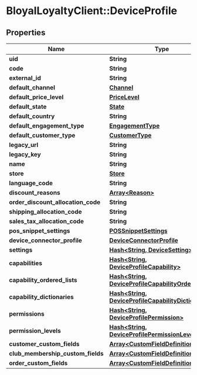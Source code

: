 # BloyalLoyaltyClient::DeviceProfile

## Properties
Name | Type | Description | Notes
------------ | ------------- | ------------- | -------------
**uid** | **String** |  | [optional] 
**code** | **String** |  | [optional] 
**external_id** | **String** |  | [optional] 
**default_channel** | [**Channel**](Channel.md) |  | [optional] 
**default_price_level** | [**PriceLevel**](PriceLevel.md) |  | [optional] 
**default_state** | [**State**](State.md) |  | [optional] 
**default_country** | **String** |  | [optional] 
**default_engagement_type** | [**EngagementType**](EngagementType.md) |  | [optional] 
**default_customer_type** | [**CustomerType**](CustomerType.md) |  | [optional] 
**legacy_url** | **String** |  | [optional] 
**legacy_key** | **String** |  | [optional] 
**name** | **String** |  | [optional] 
**store** | [**Store**](Store.md) |  | [optional] 
**language_code** | **String** |  | [optional] 
**discount_reasons** | [**Array&lt;Reason&gt;**](Reason.md) |  | [optional] 
**order_discount_allocation_code** | **String** |  | [optional] 
**shipping_allocation_code** | **String** |  | [optional] 
**sales_tax_allocation_code** | **String** |  | [optional] 
**pos_snippet_settings** | [**POSSnippetSettings**](POSSnippetSettings.md) |  | [optional] 
**device_connector_profile** | [**DeviceConnectorProfile**](DeviceConnectorProfile.md) |  | [optional] 
**settings** | [**Hash&lt;String, DeviceSetting&gt;**](DeviceSetting.md) |  | [optional] 
**capabilities** | [**Hash&lt;String, DeviceProfileCapability&gt;**](DeviceProfileCapability.md) |  | [optional] 
**capability_ordered_lists** | [**Hash&lt;String, DeviceProfileCapabilityOrderedList&gt;**](DeviceProfileCapabilityOrderedList.md) |  | [optional] 
**capability_dictionaries** | [**Hash&lt;String, DeviceProfileCapabilityDictionary&gt;**](DeviceProfileCapabilityDictionary.md) |  | [optional] 
**permissions** | [**Hash&lt;String, DeviceProfilePermission&gt;**](DeviceProfilePermission.md) |  | [optional] 
**permission_levels** | [**Hash&lt;String, DeviceProfilePermissionLevel&gt;**](DeviceProfilePermissionLevel.md) |  | [optional] 
**customer_custom_fields** | [**Array&lt;CustomFieldDefinition&gt;**](CustomFieldDefinition.md) |  | [optional] 
**club_membership_custom_fields** | [**Array&lt;CustomFieldDefinition&gt;**](CustomFieldDefinition.md) |  | [optional] 
**order_custom_fields** | [**Array&lt;CustomFieldDefinition&gt;**](CustomFieldDefinition.md) |  | [optional] 

